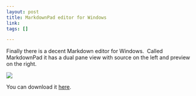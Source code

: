 ```yaml
--- 
layout: post
title: MarkdownPad editor for Windows
link: 
tags: []

---
```


<p>Finally there is a decent Markdown editor for Windows.&nbsp; Called MarkdownPad it has a dual pane view with source on the left and preview on the right.</p> <p><img src="http://i.imgur.com/yOAkB.png"></p> <p>You can download it <a href="http://markdownpad.com/">here</a>.</p>
